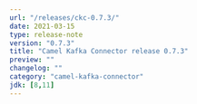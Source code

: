 ```yaml
---
url: "/releases/ckc-0.7.3/"
date: 2021-03-15
type: release-note
version: "0.7.3"
title: "Camel Kafka Connector release 0.7.3"
preview: ""
changelog: ""
category: "camel-kafka-connector"
jdk: [8,11]
---
```

